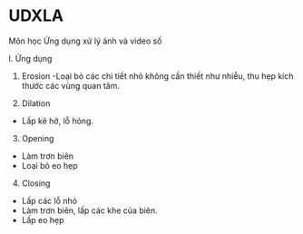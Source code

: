 # UDXLA
Môn học Ứng dụng xử lý ảnh và video số

I. Ứng dụng
1. Erosion
-Loại bỏ các chi tiết nhỏ không cần thiết như nhiễu, thu hẹp kích thước các vùng quan tâm.

2. Dilation
- Lấp kẽ hở, lỗ hỏng.

3. Opening
- Làm trơn biên
- Loại bỏ eo hẹp

4. Closing
- Lấp các lỗ nhỏ
- Làm trơn biên, lấp các khe của biên.
- Lấp eo hẹp